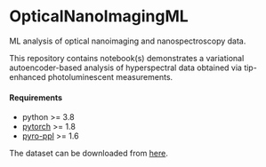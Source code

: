 # OpticalNanoImagingML
ML analysis of optical nanoimaging and nanospectroscopy data.

This repository contains notebook(s) demonstrates a variational autoencoder-based analysis of hyperspectral data obtained via tip-enhanced photoluminescent measurements. 

#### Requirements
*   python >= 3.8
*   [pytorch](https://pytorch.org/) >= 1.8
*   [pyro-ppl](https://pyro.ai/) >= 1.6

The dataset can be downloaded from [here](https://drive.google.com/uc?id=196D2av5JkhXZ7xiOOOxP5EN4txoH9tNZ).
